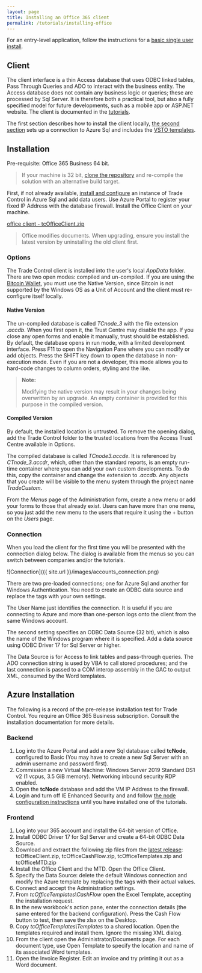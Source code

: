 ```yaml
---
layout: page
title: Installing an Office 365 client
permalink: /tutorials/installing-office
---
```


For an entry-level application, follow the instructions for a [basic single user install](./installing-local).

## Client

The client interface is a thin Access database that uses ODBC linked tables, Pass Through Queries and ADO to interact with the business entity. The Access database does not contain any business logic or queries; these are processed by Sql Server. It is therefore both a practical tool, but also a fully specified model for future developments, such as a mobile app or ASP.NET website. The client is documented in the [tutorials](./services).

The first section describes how to install the client locally, [the second section](#azure-installation) sets up a connection to Azure Sql and includes the [VSTO templates](./installing-vsto).

## Installation

Pre-requisite: Office 365 Business 64 bit. 

> If your machine is 32 bit, [clone the repository](https://github.com/tradecontrol/office)  and re-compile the solution with an alternative build target.

First, if not already available, [install and configure](./installing-sqlnode) an instance of Trade Control in Azure Sql and add data users. Use Azure Portal to register your fixed IP Address with the database firewall. Install the Office Client on your machine.

[office client - tcOfficeClient.zip](https://github.com/tradecontrol/office/releases)

> Office modifies documents. When upgrading, ensure you install the latest version by uninstalling the old client first.

### Options

The Trade Control client is installed into the user's local _AppData_ folder. There are two open modes: compiled and un-compiled. If you are using the [Bitcoin Wallet](./bitcoin), you must use the Native Version, since Bitcoin is not supported by the Windows OS as a Unit of Account and the client must re-configure itself locally.

#### Native Version

The un-compiled database is called _TCnode_3_ with the file extension _.accdb_. When you first open it, the Trust Centre may disable the app. If you close any open forms and enable it manually, trust should be established. By default, the database opens in run mode, with a limited development interface. Press F11 to open the Navigation Pane where you can modify or add objects. Press the SHIFT key down to open the database in non-execution mode. Even if you are not a developer, this mode allows you to hard-code changes to column orders, styling and the like. 

> **Note:**
> 
>Modifying the native version may result in your changes being overwritten by an upgrade. An empty container is provided for this purpose in the compiled version.  

#### Compiled Version

By default, the installed location is untrusted. To remove the opening dialog, add the Trade Control folder to the trusted locations from the Access Trust Centre available in Options.

The compiled database is called _TCnode3.accde_. It is referenced by _CTnode_3.accdr_, which, other than the standard reports, is an empty run-time container where you can add your own custom developments. To do this, copy the container and change the extension to _.accdb_. Any objects that you create will be visible to the menu system through the project name _TradeCustom_.

From the _Menus_ page of the Administration form, create a new menu or add your forms to those that already exist. Users can have more than one menu, so you just add the new menu to the users that require it using the + button on the _Users_ page.


### Connection

When you load the client for the first time you will be presented with the connection dialog below. The dialog is available from the menus so you can switch between companies and/or the tutorials.

![Connection]({{ site.url }}/images/accounts_connection.png)

There are two pre-loaded connections; one for Azure Sql and another for Windows Authentication. You need to create an ODBC data source and replace the tags with your own settings.

The User Name just identifies the connection. It is useful if you are connecting to Azure and more than one-person logs onto the client from the same Windows account. 

The second setting specifies an ODBC Data Source (32 bit), which is also the name of the Windows program where it is specified. Add a data source using ODBC Driver 17 for Sql Server or higher. 

The Data Source is for Access to link tables and pass-through queries. The ADO connection string is used by VBA to call stored procedures; and the last connection is passed to a COM interop assembly in the GAC to output XML, consumed by the Word templates. 

## Azure Installation

The following is a record of the pre-release installation test for Trade Control. You require an Office 365 Business subscription. Consult the installation documentation for more details.

### Backend

1. Log into the Azure Portal and add a new Sql database called **tcNode**, configured to Basic (You may have to create a new Sql Server with an admin username and password first).
2. Commission a new Virtual Machine: Windows Server 2019 Standard DS1 v2 (1 vcpus, 3.5 GiB memory). Networking inbound security RDP enabled.
3. Open the **tcNode** database and add the VM IP Address to the firewall.
4. Login and turn off IE Enhanced Security and and follow [the node configuration instructions](./installing-sqlnode) until you have installed one of the tutorials. 

### Frontend

1. Log into your 365 account and install the 64-bit version of Office.
2. Install ODBC Driver 17 for Sql Server and create a 64-bit ODBC Data Source.
3. Download and extract the following zip files from the [latest release](https://github.com/tradecontrol/office/releases): tcOfficeClient.zip, tcOfficeCashFlow.zip, tcOfficeTemplates.zip and tcOfficeMTD.zip
4. Install the Office Client and the MTD. Open the Office Client.
5. Specify the Data Source: delete the default Windows connection and modify the Azure template by replacing the tags with their actual values.
6. Connect and accept the Administration settings.
7. From _tcOfficeTemplates\CashFlow_ open the Excel Template, accepting the installation request. 
8. In the new workbook's action pane, enter the connection details (the same entered for the backend configuration). Press the Cash Flow button to test, then save the xlsx on the Desktop.
9. Copy _tcOfficeTemplates\Templates_ to a shared location. Open the templates required and install them. Ignore the missing XML dialog.
10. From the client open the Administrator/Documents page. For each document type, use Open Template to specify the location and name of its associated Word templates.
11. Open the Invoice Register. Edit an invoice and try printing it out as a Word document.
